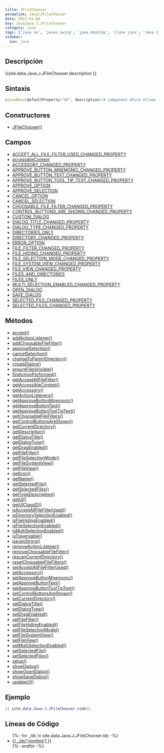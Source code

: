 ```yaml
---
title: JFileChooser
permalink: Java/JFileChooser
date: 2021-01-04
key: JavaJava.J.JFileChooser
category: java
tags: ['java se', 'javax.swing', 'java.desktop', 'clase java', 'Java 1.2']
sidebar: 
  nav: java
---
```


## Descripción
{{site.data.Java.J.JFileChooser.description }}

## Sintaxis
~~~java
@JavaBean(defaultProperty="UI", description="A component which allows for the interactive selection of a file.") public class JFileChooser extends JComponent implements Accessible
~~~

## Constructores
* [JFileChooser()](/Java/JFileChooser/JFileChooser/)

## Campos
* [ACCEPT_ALL_FILE_FILTER_USED_CHANGED_PROPERTY](/Java/JFileChooser/ACCEPT_ALL_FILE_FILTER_USED_CHANGED_PROPERTY)
* [accessibleContext](/Java/JFileChooser/accessibleContext)
* [ACCESSORY_CHANGED_PROPERTY](/Java/JFileChooser/ACCESSORY_CHANGED_PROPERTY)
* [APPROVE_BUTTON_MNEMONIC_CHANGED_PROPERTY](/Java/JFileChooser/APPROVE_BUTTON_MNEMONIC_CHANGED_PROPERTY)
* [APPROVE_BUTTON_TEXT_CHANGED_PROPERTY](/Java/JFileChooser/APPROVE_BUTTON_TEXT_CHANGED_PROPERTY)
* [APPROVE_BUTTON_TOOL_TIP_TEXT_CHANGED_PROPERTY](/Java/JFileChooser/APPROVE_BUTTON_TOOL_TIP_TEXT_CHANGED_PROPERTY)
* [APPROVE_OPTION](/Java/JFileChooser/APPROVE_OPTION)
* [APPROVE_SELECTION](/Java/JFileChooser/APPROVE_SELECTION)
* [CANCEL_OPTION](/Java/JFileChooser/CANCEL_OPTION)
* [CANCEL_SELECTION](/Java/JFileChooser/CANCEL_SELECTION)
* [CHOOSABLE_FILE_FILTER_CHANGED_PROPERTY](/Java/JFileChooser/CHOOSABLE_FILE_FILTER_CHANGED_PROPERTY)
* [CONTROL_BUTTONS_ARE_SHOWN_CHANGED_PROPERTY](/Java/JFileChooser/CONTROL_BUTTONS_ARE_SHOWN_CHANGED_PROPERTY)
* [CUSTOM_DIALOG](/Java/JFileChooser/CUSTOM_DIALOG)
* [DIALOG_TITLE_CHANGED_PROPERTY](/Java/JFileChooser/DIALOG_TITLE_CHANGED_PROPERTY)
* [DIALOG_TYPE_CHANGED_PROPERTY](/Java/JFileChooser/DIALOG_TYPE_CHANGED_PROPERTY)
* [DIRECTORIES_ONLY](/Java/JFileChooser/DIRECTORIES_ONLY)
* [DIRECTORY_CHANGED_PROPERTY](/Java/JFileChooser/DIRECTORY_CHANGED_PROPERTY)
* [ERROR_OPTION](/Java/JFileChooser/ERROR_OPTION)
* [FILE_FILTER_CHANGED_PROPERTY](/Java/JFileChooser/FILE_FILTER_CHANGED_PROPERTY)
* [FILE_HIDING_CHANGED_PROPERTY](/Java/JFileChooser/FILE_HIDING_CHANGED_PROPERTY)
* [FILE_SELECTION_MODE_CHANGED_PROPERTY](/Java/JFileChooser/FILE_SELECTION_MODE_CHANGED_PROPERTY)
* [FILE_SYSTEM_VIEW_CHANGED_PROPERTY](/Java/JFileChooser/FILE_SYSTEM_VIEW_CHANGED_PROPERTY)
* [FILE_VIEW_CHANGED_PROPERTY](/Java/JFileChooser/FILE_VIEW_CHANGED_PROPERTY)
* [FILES_AND_DIRECTORIES](/Java/JFileChooser/FILES_AND_DIRECTORIES)
* [FILES_ONLY](/Java/JFileChooser/FILES_ONLY)
* [MULTI_SELECTION_ENABLED_CHANGED_PROPERTY](/Java/JFileChooser/MULTI_SELECTION_ENABLED_CHANGED_PROPERTY)
* [OPEN_DIALOG](/Java/JFileChooser/OPEN_DIALOG)
* [SAVE_DIALOG](/Java/JFileChooser/SAVE_DIALOG)
* [SELECTED_FILE_CHANGED_PROPERTY](/Java/JFileChooser/SELECTED_FILE_CHANGED_PROPERTY)
* [SELECTED_FILES_CHANGED_PROPERTY](/Java/JFileChooser/SELECTED_FILES_CHANGED_PROPERTY)

## Métodos
* [accept()](/Java/JFileChooser/accept)
* [addActionListener()](/Java/JFileChooser/addActionListener)
* [addChoosableFileFilter()](/Java/JFileChooser/addChoosableFileFilter)
* [approveSelection()](/Java/JFileChooser/approveSelection)
* [cancelSelection()](/Java/JFileChooser/cancelSelection)
* [changeToParentDirectory()](/Java/JFileChooser/changeToParentDirectory)
* [createDialog()](/Java/JFileChooser/createDialog)
* [ensureFileIsVisible()](/Java/JFileChooser/ensureFileIsVisible)
* [fireActionPerformed()](/Java/JFileChooser/fireActionPerformed)
* [getAcceptAllFileFilter()](/Java/JFileChooser/getAcceptAllFileFilter)
* [getAccessibleContext()](/Java/JFileChooser/getAccessibleContext)
* [getAccessory()](/Java/JFileChooser/getAccessory)
* [getActionListeners()](/Java/JFileChooser/getActionListeners)
* [getApproveButtonMnemonic()](/Java/JFileChooser/getApproveButtonMnemonic)
* [getApproveButtonText()](/Java/JFileChooser/getApproveButtonText)
* [getApproveButtonToolTipText()](/Java/JFileChooser/getApproveButtonToolTipText)
* [getChoosableFileFilters()](/Java/JFileChooser/getChoosableFileFilters)
* [getControlButtonsAreShown()](/Java/JFileChooser/getControlButtonsAreShown)
* [getCurrentDirectory()](/Java/JFileChooser/getCurrentDirectory)
* [getDescription()](/Java/JFileChooser/getDescription)
* [getDialogTitle()](/Java/JFileChooser/getDialogTitle)
* [getDialogType()](/Java/JFileChooser/getDialogType)
* [getDragEnabled()](/Java/JFileChooser/getDragEnabled)
* [getFileFilter()](/Java/JFileChooser/getFileFilter)
* [getFileSelectionMode()](/Java/JFileChooser/getFileSelectionMode)
* [getFileSystemView()](/Java/JFileChooser/getFileSystemView)
* [getFileView()](/Java/JFileChooser/getFileView)
* [getIcon()](/Java/JFileChooser/getIcon)
* [getName()](/Java/JFileChooser/getName)
* [getSelectedFile()](/Java/JFileChooser/getSelectedFile)
* [getSelectedFiles()](/Java/JFileChooser/getSelectedFiles)
* [getTypeDescription()](/Java/JFileChooser/getTypeDescription)
* [getUI()](/Java/JFileChooser/getUI)
* [getUIClassID()](/Java/JFileChooser/getUIClassID)
* [isAcceptAllFileFilterUsed()](/Java/JFileChooser/isAcceptAllFileFilterUsed)
* [isDirectorySelectionEnabled()](/Java/JFileChooser/isDirectorySelectionEnabled)
* [isFileHidingEnabled()](/Java/JFileChooser/isFileHidingEnabled)
* [isFileSelectionEnabled()](/Java/JFileChooser/isFileSelectionEnabled)
* [isMultiSelectionEnabled()](/Java/JFileChooser/isMultiSelectionEnabled)
* [isTraversable()](/Java/JFileChooser/isTraversable)
* [paramString()](/Java/JFileChooser/paramString)
* [removeActionListener()](/Java/JFileChooser/removeActionListener)
* [removeChoosableFileFilter()](/Java/JFileChooser/removeChoosableFileFilter)
* [rescanCurrentDirectory()](/Java/JFileChooser/rescanCurrentDirectory)
* [resetChoosableFileFilters()](/Java/JFileChooser/resetChoosableFileFilters)
* [setAcceptAllFileFilterUsed()](/Java/JFileChooser/setAcceptAllFileFilterUsed)
* [setAccessory()](/Java/JFileChooser/setAccessory)
* [setApproveButtonMnemonic()](/Java/JFileChooser/setApproveButtonMnemonic)
* [setApproveButtonText()](/Java/JFileChooser/setApproveButtonText)
* [setApproveButtonToolTipText()](/Java/JFileChooser/setApproveButtonToolTipText)
* [setControlButtonsAreShown()](/Java/JFileChooser/setControlButtonsAreShown)
* [setCurrentDirectory()](/Java/JFileChooser/setCurrentDirectory)
* [setDialogTitle()](/Java/JFileChooser/setDialogTitle)
* [setDialogType()](/Java/JFileChooser/setDialogType)
* [setDragEnabled()](/Java/JFileChooser/setDragEnabled)
* [setFileFilter()](/Java/JFileChooser/setFileFilter)
* [setFileHidingEnabled()](/Java/JFileChooser/setFileHidingEnabled)
* [setFileSelectionMode()](/Java/JFileChooser/setFileSelectionMode)
* [setFileSystemView()](/Java/JFileChooser/setFileSystemView)
* [setFileView()](/Java/JFileChooser/setFileView)
* [setMultiSelectionEnabled()](/Java/JFileChooser/setMultiSelectionEnabled)
* [setSelectedFile()](/Java/JFileChooser/setSelectedFile)
* [setSelectedFiles()](/Java/JFileChooser/setSelectedFiles)
* [setup()](/Java/JFileChooser/setup)
* [showDialog()](/Java/JFileChooser/showDialog)
* [showOpenDialog()](/Java/JFileChooser/showOpenDialog)
* [showSaveDialog()](/Java/JFileChooser/showSaveDialog)
* [updateUI()](/Java/JFileChooser/updateUI)

## Ejemplo
~~~java
{{ site.data.Java.J.JFileChooser.code}}
~~~

## Líneas de Código
<ul>
{%- for _ldc in site.data.Java.J.JFileChooser.ldc -%}
   <li>
       <a href="{{_ldc['url'] }}">{{ _ldc['nombre'] }}</a>
   </li>
{%- endfor -%}
</ul>
